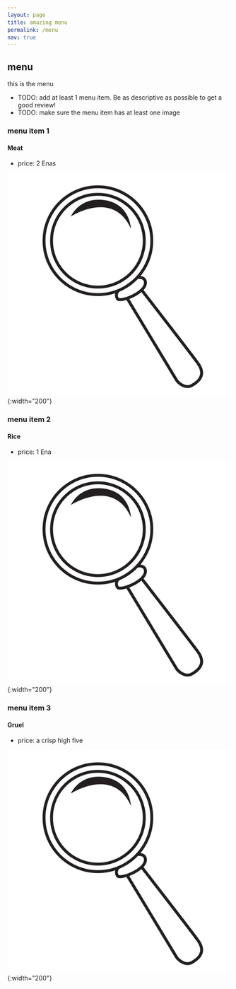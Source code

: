 ```yaml
---
layout: page
title: amazing menu
permalink: /menu
nav: true
---
```


## menu

this is the menu

- TODO: add at least 1 menu item. Be as descriptive as possible to get a good review!
- TODO: make sure the menu item has at least one image

### menu item 1

#### Meat

- price: 2 Enas

![lettuce](assets/images/magnifying-glass-logo.jpeg){:width="200"}

### menu item 2

#### Rice

- price: 1 Ena

![lettuce](assets/images/magnifying-glass-logo.jpeg){:width="200"}

### menu item 3

#### Gruel

- price: a crisp high five 

![lettuce](assets/images/magnifying-glass-logo.jpeg){:width="200"}
